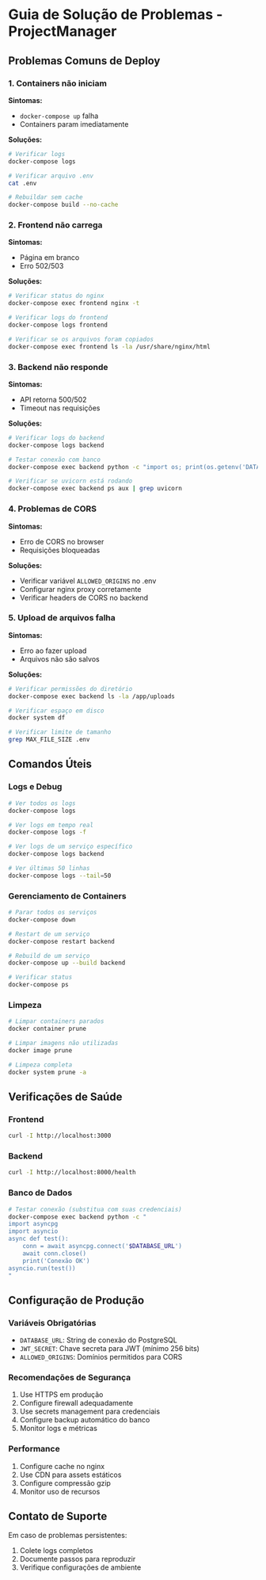 
# Guia de Solução de Problemas - ProjectManager

## Problemas Comuns de Deploy

### 1. Containers não iniciam

**Sintomas:**
- `docker-compose up` falha
- Containers param imediatamente

**Soluções:**
```bash
# Verificar logs
docker-compose logs

# Verificar arquivo .env
cat .env

# Rebuildar sem cache
docker-compose build --no-cache
```

### 2. Frontend não carrega

**Sintomas:**
- Página em branco
- Erro 502/503

**Soluções:**
```bash
# Verificar status do nginx
docker-compose exec frontend nginx -t

# Verificar logs do frontend
docker-compose logs frontend

# Verificar se os arquivos foram copiados
docker-compose exec frontend ls -la /usr/share/nginx/html
```

### 3. Backend não responde

**Sintomas:**
- API retorna 500/502
- Timeout nas requisições

**Soluções:**
```bash
# Verificar logs do backend
docker-compose logs backend

# Testar conexão com banco
docker-compose exec backend python -c "import os; print(os.getenv('DATABASE_URL'))"

# Verificar se uvicorn está rodando
docker-compose exec backend ps aux | grep uvicorn
```

### 4. Problemas de CORS

**Sintomas:**
- Erro de CORS no browser
- Requisições bloqueadas

**Soluções:**
- Verificar variável `ALLOWED_ORIGINS` no .env
- Configurar nginx proxy corretamente
- Verificar headers de CORS no backend

### 5. Upload de arquivos falha

**Sintomas:**
- Erro ao fazer upload
- Arquivos não são salvos

**Soluções:**
```bash
# Verificar permissões do diretório
docker-compose exec backend ls -la /app/uploads

# Verificar espaço em disco
docker system df

# Verificar limite de tamanho
grep MAX_FILE_SIZE .env
```

## Comandos Úteis

### Logs e Debug
```bash
# Ver todos os logs
docker-compose logs

# Ver logs em tempo real
docker-compose logs -f

# Ver logs de um serviço específico
docker-compose logs backend

# Ver últimas 50 linhas
docker-compose logs --tail=50
```

### Gerenciamento de Containers
```bash
# Parar todos os serviços
docker-compose down

# Restart de um serviço
docker-compose restart backend

# Rebuild de um serviço
docker-compose up --build backend

# Verificar status
docker-compose ps
```

### Limpeza
```bash
# Limpar containers parados
docker container prune

# Limpar imagens não utilizadas
docker image prune

# Limpeza completa
docker system prune -a
```

## Verificações de Saúde

### Frontend
```bash
curl -I http://localhost:3000
```

### Backend
```bash
curl -I http://localhost:8000/health
```

### Banco de Dados
```bash
# Testar conexão (substitua com suas credenciais)
docker-compose exec backend python -c "
import asyncpg
import asyncio
async def test():
    conn = await asyncpg.connect('$DATABASE_URL')
    await conn.close()
    print('Conexão OK')
asyncio.run(test())
"
```

## Configuração de Produção

### Variáveis Obrigatórias
- `DATABASE_URL`: String de conexão do PostgreSQL
- `JWT_SECRET`: Chave secreta para JWT (mínimo 256 bits)
- `ALLOWED_ORIGINS`: Domínios permitidos para CORS

### Recomendações de Segurança
1. Use HTTPS em produção
2. Configure firewall adequadamente
3. Use secrets management para credenciais
4. Configure backup automático do banco
5. Monitor logs e métricas

### Performance
1. Configure cache no nginx
2. Use CDN para assets estáticos
3. Configure compressão gzip
4. Monitor uso de recursos

## Contato de Suporte

Em caso de problemas persistentes:
1. Colete logs completos
2. Documente passos para reproduzir
3. Verifique configurações de ambiente
